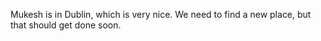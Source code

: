 
Mukesh is in Dublin, which is very nice. We need to find a new place, but that should get done soon.
